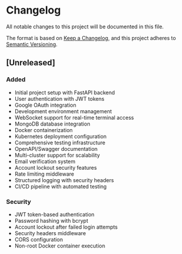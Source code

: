 # Changelog

All notable changes to this project will be documented in this file.

The format is based on [Keep a Changelog](https://keepachangelog.com/en/1.0.0/),
and this project adheres to [Semantic Versioning](https://semver.org/spec/v2.0.0.html).

## [Unreleased]

### Added
- Initial project setup with FastAPI backend
- User authentication with JWT tokens
- Google OAuth integration
- Development environment management
- WebSocket support for real-time terminal access
- MongoDB database integration
- Docker containerization
- Kubernetes deployment configuration
- Comprehensive testing infrastructure
- OpenAPI/Swagger documentation
- Multi-cluster support for scalability
- Email verification system
- Account lockout security features
- Rate limiting middleware
- Structured logging with security headers
- CI/CD pipeline with automated testing

### Security
- JWT token-based authentication
- Password hashing with bcrypt
- Account lockout after failed login attempts
- Security headers middleware
- CORS configuration
- Non-root Docker container execution

